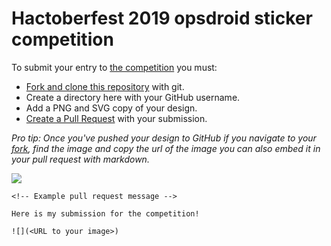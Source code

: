 # Hactoberfest 2019 opsdroid sticker competition

To submit your entry to [the competition](https://github.com/opsdroid/style-guidelines/issues/3) you must:

 - [Fork and clone this repository](https://help.github.com/en/articles/cloning-a-repository) with git.
 - Create a directory here with your GitHub username.
 - Add a PNG and SVG copy of your design.
 - [Create a Pull Request](https://help.github.com/en/articles/creating-a-pull-request) with your submission.

_Pro tip: Once you've pushed your design to GitHub if you navigate to your [fork](https://help.github.com/en/articles/fork-a-repo), find the image and copy the url of the image you can also embed it in your pull request with markdown._

![](https://i.imgur.com/0hWCiwI.png)

```
<!-- Example pull request message -->

Here is my submission for the competition!

![](<URL to your image>)
```
